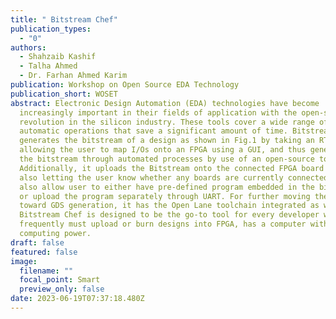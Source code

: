 ```yaml
---
title: " Bitstream Chef"
publication_types:
  - "0"
authors:
  - Shahzaib Kashif
  - Talha Ahmed
  - Dr. Farhan Ahmed Karim
publication: Workshop on Open Source EDA Technology
publication_short: WOSET
abstract: Electronic Design Automation (EDA) technologies have become
  increasingly important in their fields of application with the open-source
  revolution in the silicon industry. These tools cover a wide range of
  automatic operations that save a significant amount of time. Bitstream Chef
  generates the bitstream of a design as shown in Fig.1 by taking an RTL design,
  allowing the user to map I/Os onto an FPGA using a GUI, and thus generating
  the bitstream through automated processes by use of an open-source tool F4PGA.
  Additionally, it uploads the Bitstream onto the connected FPGA board while
  also letting the user know whether any boards are currently connected. It will
  also allow user to either have pre-defined program embedded in the bitstream
  or upload the program separately through UART. For further moving the design
  toward GDS generation, it has the Open Lane toolchain integrated as well.
  Bitstream Chef is designed to be the go-to tool for every developer who
  frequently must upload or burn designs into FPGA, has a computer with less
  computing power.
draft: false
featured: false
image:
  filename: ""
  focal_point: Smart
  preview_only: false
date: 2023-06-19T07:37:18.480Z
---
```

